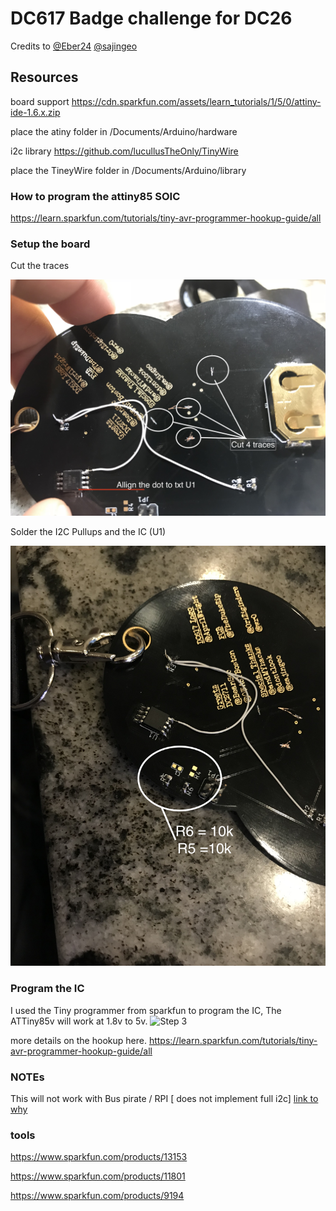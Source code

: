 # DC617 Badge challenge for DC26

Credits to [@Eber24](https://twitter.com/eber) [@sajingeo](https://github.com/sajingeo)


## Resources
board support https://cdn.sparkfun.com/assets/learn_tutorials/1/5/0/attiny-ide-1.6.x.zip


place the atiny folder in /Documents/Arduino/hardware


i2c library https://github.com/lucullusTheOnly/TinyWire

place the TineyWire folder in /Documents/Arduino/library

### How to program the attiny85 SOIC 
https://learn.sparkfun.com/tutorials/tiny-avr-programmer-hookup-guide/all

### Setup the board

Cut the traces


![Step 1](img/img1.jpg)

Solder the I2C Pullups and the IC (U1)


![Step 2](img/img2.jpg)

### Program the IC
I used the Tiny programmer from sparkfun to program the IC, The ATTiny85v will work at 1.8v to 5v.
![Step 3](img/img3.jpg)

more details on the hookup here.
https://learn.sparkfun.com/tutorials/tiny-avr-programmer-hookup-guide/all

### NOTEs
This will not work with Bus pirate / RPI [ does not implement full i2c] [link to why](https://github.com/rambo/TinyWire)

### tools
https://www.sparkfun.com/products/13153

https://www.sparkfun.com/products/11801

https://www.sparkfun.com/products/9194
